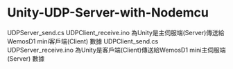 # Unity-UDP-Server-with-Nodemcu
UDPServer_send.cs UDPClient_receive.ino 為Unity是主伺服端(Server)傳送給WemosD1 mini客戶端(Client) 數據
UDPClient_send.cs UDPServer_receive.ino 為Unity是客戶端(Client)傳送給WemosD1 mini主伺服端(Server) 數據
